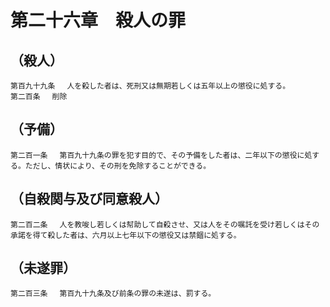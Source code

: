 # 第二十六章　殺人の罪

## （殺人）
```
第百九十九条 　人を殺した者は、死刑又は無期若しくは五年以上の懲役に処する。
第二百条 　削除
```
## （予備）
```
第二百一条 　第百九十九条の罪を犯す目的で、その予備をした者は、二年以下の懲役に処する。ただし、情状により、その刑を免除することができる。
```
## （自殺関与及び同意殺人）
```
第二百二条 　人を教唆し若しくは幇助して自殺させ、又は人をその嘱託を受け若しくはその承諾を得て殺した者は、六月以上七年以下の懲役又は禁錮に処する。
```
## （未遂罪）
```
第二百三条 　第百九十九条及び前条の罪の未遂は、罰する。
```
